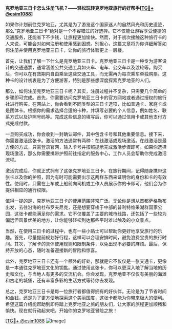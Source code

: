**克罗地亚三日卡怎么注册飞机？——轻松玩转克罗地亚旅行的好帮手[[TG💪+ @esim1088](https://t.me/s/esim1088)]**

如果你计划前往克罗地亚，尤其是为了游览这个国家迷人的自然风光和历史遗迹，那么“克罗地亚三日卡”绝对是一个不容错过的好选择。它不仅能让游客享受便捷的交通服务，还能省下不少钱，让旅程更加愉快。然而，对于初次接触这种旅行卡的人来说，可能会对如何注册和使用感到困惑。别担心，这篇文章将为你详细解答如何注册并使用克罗地亚三日卡，让你的旅行体验更上一层楼。

首先，让我们了解一下什么是克罗地亚三日卡。克罗地亚三日卡是一种专为游客设计的交通通票，通常涵盖公共交通工具如火车、电车、公交车以及渡轮等。购买后，你可以在有效期内自由乘坐这些交通工具，而无需再为每次乘车单独购票。这种卡的设计初衷是为了方便游客，特别是那些想深度探索克罗地亚的人们。

那么，如何注册克罗地亚三日卡呢？其实，注册过程并不复杂，只需要几个简单的步骤即可完成。首先，你需要访问克罗地亚三日卡的官方网站或者通过授权的旅行社进行购买。在网站上，你会看到不同类型的三日卡选项，比如普通卡、家庭卡或是团体卡。根据你的需求选择合适的卡种，并填写必要的个人信息，例如姓名、联系方式以及护照号码等。完成这些信息的填写后，你可以通过信用卡或其他支付方式完成付款。

一旦购买成功，你会收到一封确认邮件，其中包含卡号和其他重要信息。接下来，你需要激活这张卡。激活的方法通常有两种：在线激活或现场激活。在线激活是最方便的方式，只需登录官网，输入卡号并按照提示完成激活步骤即可。如果你选择现场激活，那么你需要携带护照前往指定的服务中心，工作人员会帮助你完成激活流程。

激活完成后，你就正式拥有了这张克罗地亚三日卡。在旅行期间，记得随身携带这张卡以及你的护照，因为有时可能需要出示这两样东西来证明你的身份和卡的有效性。使用时，只需在上车或上船前向司机或工作人员展示你的卡即可，他们会为你提供相应的通行权限。

值得一提的是，克罗地亚三日卡的使用范围非常广泛。无论你是想从首都萨格勒布出发，去往沿海的杜布罗夫尼克，还是想要穿梭于中部的普利特维采湖群国家公园，这张卡都能满足你的需求。它不仅覆盖了主要的城市线路，还包括了一些较为偏远但风景优美的地方，让你能够轻松到达那些平时难以触及的小众景点。

当然，在使用三日卡的过程中，也有一些小贴士可以帮助你更好地享受旅行的乐趣。首先，尽量提前规划好行程，这样可以合理安排时间，避免浪费宝贵的旅行时间。其次，了解卡的具体使用规则和限制条件，以免出现不必要的麻烦。最后，保持开放的心态，随时准备迎接新的冒险和惊喜。

此外，克罗地亚三日卡还有一个额外的好处，那就是它不仅仅是一张交通卡，更像是一本通往克罗地亚文化的钥匙。通过使用这张卡，你可以更深入地了解当地的历史和文化，与当地人有更多的交流机会。你会发现，克罗地亚不仅仅有美丽的海滩和古老的城堡，还有丰富多彩的生活方式等待你去发现。

总之，克罗地亚三日卡是每一位旅行者都值得拥有的好伙伴。无论是为了节省时间和金钱，还是为了更方便地探索这个美丽国度，这张卡都能为你带来极大的便利。希望这篇介绍能帮助到即将踏上克罗地亚之旅的朋友们，让大家的旅程更加顺畅和愉快。现在就行动起来吧，开始你的克罗地亚冒险之旅！

[[TG💪+ @esim1088](https://t.me/s/esim1088) ![Image](https://i.postimg.cc/4NQfJmqS/Snipaste-2025-05-13-00-14-12.png)]